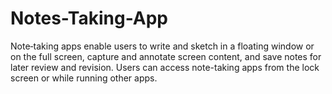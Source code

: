 # Notes-Taking-App
Note‑taking apps enable users to write and sketch in a floating window or on the full screen, capture and annotate screen content, and save notes for later review and revision. Users can access note-taking apps from the lock screen or while running other apps.
